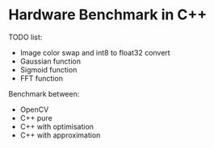 # Hardware Benchmark in C++

TODO list:
- Image color swap and int8 to float32 convert
- Gaussian function
- Sigmoid function
- FFT function

Benchmark between:
- OpenCV
- C++ pure 
- C++ with optimisation 
- C++ with approximation
